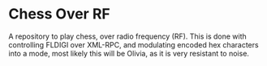 # Chess Over RF
A repository to play chess, over radio frequency (RF). This is done with controlling FLDIGI over XML-RPC, and modulating encoded hex characters into a mode, most likely this will be Olivia, as it is very resistant to noise.